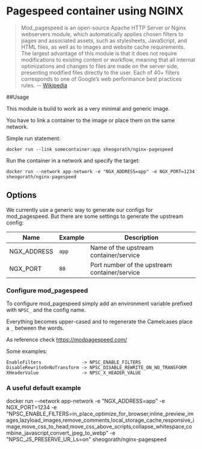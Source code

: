 Pagespeed container using NGINX
===

> Mod_pagespeed is an open-source Apache HTTP Server or Nginx webservers module, which automatically applies chosen filters to pages and associated assets, such as stylesheets, JavaScript, and HTML files, as well as to images and website cache requirements. The largest advantage of this module is that it does not require modifications to existing content or workflow, meaning that all internal optimizations and changes to files are made on the server side, presenting modified files directly to the user. Each of 40+ filters corresponds to one of Google’s web performance best practices rules.
> -- [Wikipedia](https://en.wikipedia.org/w/index.php?title=Google_PageSpeed_Tools&oldid=751619122#PageSpeed_Module)


##Usage

This module is build to work as a very minimal and generic image.

You have to link a container to the image or place them on the same network.

Simple run statement:

```console
docker run --link somecontainer:app sheogorath/nginx-pagespeed
```

Run the container in a network and specify the target:

```console
docker run --network app-network -e "NGX_ADDRESS=app" -e NGX_PORT=1234 sheogorath/nginx-pagespeed
```

## Options

We currently use a generic way to generate our configs for mod_pagespeed. But there are some settings to generate the upstream config:

|Name        |Example|Description                                   |
|------------|-------|----------------------------------------------|
|NGX_ADDRESS |`app`  |Name of the upstream container/service        |
|NGX_PORT    |`80`   |Port number of the upstream container/service |

### Configure mod_pagespeed

To configure mod_pagespeed simply add an environment variable prefixed with `NPSC_` and the config name.

Everything becomes upper-cased and to regenerate the Camelcases place a `_` between the words.

As reference check https://modpagespeed.com/

Some examples:

```
EnableFilters               -> NPSC_ENABLE_FILTERS
DisableRewriteOnNoTransform -> NPSC_DISABLE_REWRITE_ON_NO_TRANSFORM
XHeaderValue                -> NPSC_X_HEADER_VALUE
```

### A useful default example

docker run --network app-network -e "NGX_ADDRESS=app" -e NGX_PORT=1234 -e "NPSC_ENABLE_FILTERS=in_place_optimize_for_browser,inline_preview_images,lazyload_images,remove_comments,local_storage_cache,responsive_image,move_css_to_head,move_css_above_scripts,collapse_whitespace,combine_javascript,convert_jpeg_to_webp" -e "NPSC_JS_PRESERVE_UR_Ls=on" sheogorath/nginx-pagespeed

